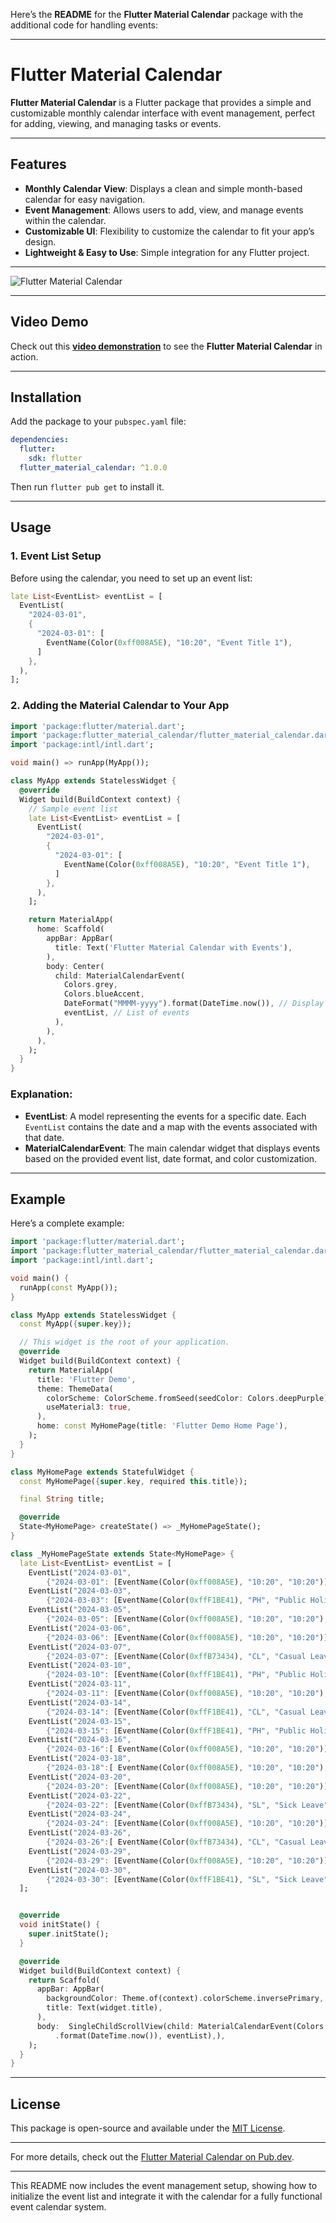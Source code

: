 Here’s the **README** for the **Flutter Material Calendar** package with the additional code for handling events:

---

# Flutter Material Calendar

**Flutter Material Calendar** is a Flutter package that provides a simple and customizable monthly calendar interface with event management, perfect for adding, viewing, and managing tasks or events.

---

## Features

- **Monthly Calendar View**: Displays a clean and simple month-based calendar for easy navigation.
- **Event Management**: Allows users to add, view, and manage events within the calendar.
- **Customizable UI**: Flexibility to customize the calendar to fit your app’s design.
- **Lightweight & Easy to Use**: Simple integration for any Flutter project.

---

![Flutter Material Calendar](https://github.com/postboxat18/flutter_material_calendar/assets/77087523/6469eaad-862c-4805-af0d-0f038f19cd37)

---

## Video Demo

Check out this **[video demonstration](https://github.com/postboxat18/flutter_material_calendar/assets/77087523/6469eaad-862c-4805-af0d-0f038f19cd37)** to see the **Flutter Material Calendar** in action.

---

## Installation

Add the package to your `pubspec.yaml` file:

```yaml
dependencies:
  flutter:
    sdk: flutter
  flutter_material_calendar: ^1.0.0
```

Then run `flutter pub get` to install it.

---

## Usage

### 1. Event List Setup

Before using the calendar, you need to set up an event list:

```dart
late List<EventList> eventList = [
  EventList(
    "2024-03-01",
    {
      "2024-03-01": [
        EventName(Color(0xff008A5E), "10:20", "Event Title 1"),
      ]
    },
  ),
];
```

### 2. Adding the **Material Calendar** to Your App

```dart
import 'package:flutter/material.dart';
import 'package:flutter_material_calendar/flutter_material_calendar.dart';
import 'package:intl/intl.dart';

void main() => runApp(MyApp());

class MyApp extends StatelessWidget {
  @override
  Widget build(BuildContext context) {
    // Sample event list
    late List<EventList> eventList = [
      EventList(
        "2024-03-01",
        {
          "2024-03-01": [
            EventName(Color(0xff008A5E), "10:20", "Event Title 1"),
          ]
        },
      ),
    ];

    return MaterialApp(
      home: Scaffold(
        appBar: AppBar(
          title: Text('Flutter Material Calendar with Events'),
        ),
        body: Center(
          child: MaterialCalendarEvent(
            Colors.grey,
            Colors.blueAccent,
            DateFormat("MMMM-yyyy").format(DateTime.now()), // Display format
            eventList, // List of events
          ),
        ),
      ),
    );
  }
}
```

### Explanation:
- **EventList**: A model representing the events for a specific date. Each `EventList` contains the date and a map with the events associated with that date.
- **MaterialCalendarEvent**: The main calendar widget that displays events based on the provided event list, date format, and color customization.

---

## Example

Here’s a complete example:

```dart
import 'package:flutter/material.dart';
import 'package:flutter_material_calendar/flutter_material_calendar.dart';
import 'package:intl/intl.dart';

void main() {
  runApp(const MyApp());
}

class MyApp extends StatelessWidget {
  const MyApp({super.key});

  // This widget is the root of your application.
  @override
  Widget build(BuildContext context) {
    return MaterialApp(
      title: 'Flutter Demo',
      theme: ThemeData(
        colorScheme: ColorScheme.fromSeed(seedColor: Colors.deepPurple),
        useMaterial3: true,
      ),
      home: const MyHomePage(title: 'Flutter Demo Home Page'),
    );
  }
}

class MyHomePage extends StatefulWidget {
  const MyHomePage({super.key, required this.title});

  final String title;

  @override
  State<MyHomePage> createState() => _MyHomePageState();
}

class _MyHomePageState extends State<MyHomePage> {
  late List<EventList> eventList = [
    EventList("2024-03-01",
        {"2024-03-01": [EventName(Color(0xff008A5E), "10:20", "10:20")]}),
    EventList("2024-03-03",
        {"2024-03-03": [EventName(Color(0xffF1BE41), "PH", "Public Holiday")]}),
    EventList("2024-03-05",
        {"2024-03-05": [EventName(Color(0xff008A5E), "10:20", "10:20"), EventName(Color(0xffB73434), "SL", "Sick Leave")]}),
    EventList("2024-03-06",
        {"2024-03-06": [EventName(Color(0xff008A5E), "10:20", "10:20")]}),
    EventList("2024-03-07",
        {"2024-03-07": [EventName(Color(0xffB73434), "CL", "Casual Leave")]}),
    EventList("2024-03-10",
        {"2024-03-10": [EventName(Color(0xffF1BE41), "PH", "Public Holiday")]}),
    EventList("2024-03-11",
        {"2024-03-11": [EventName(Color(0xff008A5E), "10:20", "10:20"),EventName(Color(0xffB73434), "CL", "Casual Leave")]}),
    EventList("2024-03-14",
        {"2024-03-14": [EventName(Color(0xffF1BE41), "CL", "Casual Leave")]}),
    EventList("2024-03-15",
        {"2024-03-15": [EventName(Color(0xffF1BE41), "PH", "Public Holiday")]}),
    EventList("2024-03-16",
        {"2024-03-16":[ EventName(Color(0xff008A5E), "10:20", "10:20")]}),
    EventList("2024-03-18",
        {"2024-03-18":[ EventName(Color(0xff008A5E), "10:20", "10:20"),EventName(Color(0xffB73434), "SL", "Sick Leave")]}),
    EventList("2024-03-20",
        {"2024-03-20": [EventName(Color(0xff008A5E), "10:20", "10:20")]}),
    EventList("2024-03-22",
        {"2024-03-22": [EventName(Color(0xffB73434), "SL", "Sick Leave")]}),
    EventList("2024-03-24",
        {"2024-03-24": [EventName(Color(0xff008A5E), "10:20", "10:20")]}),
    EventList("2024-03-26",
        {"2024-03-26":[ EventName(Color(0xffB73434), "CL", "Casual Leave")]}),
    EventList("2024-03-29",
        {"2024-03-29": [EventName(Color(0xff008A5E), "10:20", "10:20")]}),
    EventList("2024-03-30",
        {"2024-03-30": [EventName(Color(0xffF1BE41), "SL", "Sick Leave")]}),
  ];


  @override
  void initState() {
    super.initState();
  }

  @override
  Widget build(BuildContext context) {
    return Scaffold(
      appBar: AppBar(
        backgroundColor: Theme.of(context).colorScheme.inversePrimary,
        title: Text(widget.title),
      ),
      body:  SingleChildScrollView(child: MaterialCalendarEvent(Colors.grey, Colors.blueAccent, DateFormat("MMMM-yyyy")
          .format(DateTime.now()), eventList),),
    );
  }
}

```

---

## License

This package is open-source and available under the [MIT License](LICENSE).

---

For more details, check out the [Flutter Material Calendar on Pub.dev](https://pub.dev/packages/flutter_material_calendar).

---

This README now includes the event management setup, showing how to initialize the event list and integrate it with the calendar for a fully functional event calendar system.